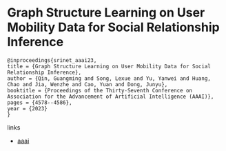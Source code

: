 # Graph Structure Learning on User Mobility Data for Social Relationship Inference

```
@inproceedings{srinet_aaai23,
title = {Graph Structure Learning on User Mobility Data for Social Relationship Inference},
author = {Qin, Guangming and Song, Lexue and Yu, Yanwei and Huang, Chao and Jia, Wenzhe and Cao, Yuan and Dong, Junyu},
booktitle = {Proceedings of the Thirty-Seventh Conference on Association for the Advancement of Artificial Intelligence (AAAI)},
pages = {4578--4586},
year = {2023}
}
```

links
- [aaai](https://ojs.aaai.org/index.php/AAAI/article/view/25580)

